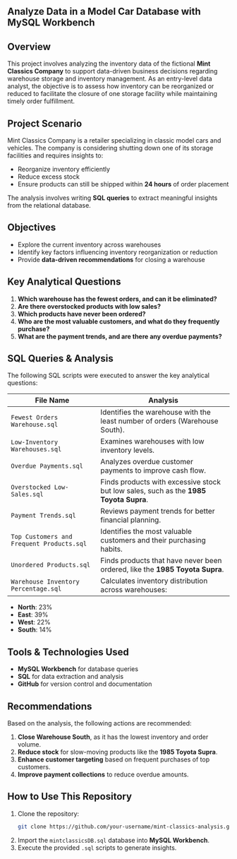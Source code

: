 ## Analyze Data in a Model Car Database with MySQL Workbench

## Overview
This project involves analyzing the inventory data of the fictional **Mint Classics Company** to support data-driven business decisions regarding warehouse storage and inventory management. As an entry-level data analyst, the objective is to assess how inventory can be reorganized or reduced to facilitate the closure of one storage facility while maintaining timely order fulfillment.

## Project Scenario
Mint Classics Company is a retailer specializing in classic model cars and vehicles. The company is considering shutting down one of its storage facilities and requires insights to:
- Reorganize inventory efficiently
- Reduce excess stock
- Ensure products can still be shipped within **24 hours** of order placement

The analysis involves writing **SQL queries** to extract meaningful insights from the relational database.

## Objectives
- Explore the current inventory across warehouses
- Identify key factors influencing inventory reorganization or reduction
- Provide **data-driven recommendations** for closing a warehouse

## Key Analytical Questions
1. **Which warehouse has the fewest orders, and can it be eliminated?**
2. **Are there overstocked products with low sales?**
3. **Which products have never been ordered?**
4. **Who are the most valuable customers, and what do they frequently purchase?**
5. **What are the payment trends, and are there any overdue payments?**

## SQL Queries & Analysis
The following SQL scripts were executed to answer the key analytical questions:

| File Name | Analysis |
|-----------|----------|
| `Fewest Orders Warehouse.sql` | Identifies the warehouse with the least number of orders (Warehouse South). |
| `Low-Inventory Warehouses.sql` | Examines warehouses with low inventory levels. |
| `Overdue Payments.sql` | Analyzes overdue customer payments to improve cash flow. |
| `Overstocked Low-Sales.sql` | Finds products with excessive stock but low sales, such as the **1985 Toyota Supra**. |
| `Payment Trends.sql` | Reviews payment trends for better financial planning. |
| `Top Customers and Frequent Products.sql` | Identifies the most valuable customers and their purchasing habits. |
| `Unordered Products.sql` | Finds products that have never been ordered, like the **1985 Toyota Supra**. |
| `Warehouse Inventory Percentage.sql` | Calculates inventory distribution across warehouses:
  - **North**: 23%
  - **East**: 39%
  - **West**: 22%
  - **South**: 14%

## Tools & Technologies Used
- **MySQL Workbench** for database queries
- **SQL** for data extraction and analysis
- **GitHub** for version control and documentation

## Recommendations
Based on the analysis, the following actions are recommended:
1. **Close Warehouse South**, as it has the lowest inventory and order volume.
2. **Reduce stock** for slow-moving products like the **1985 Toyota Supra**.
3. **Enhance customer targeting** based on frequent purchases of top customers.
4. **Improve payment collections** to reduce overdue amounts.

## How to Use This Repository
1. Clone the repository:
   ```sh
   git clone https://github.com/your-username/mint-classics-analysis.git
   ```
2. Import the `mintclassicsDB.sql` database into **MySQL Workbench**.
3. Execute the provided `.sql` scripts to generate insights.

